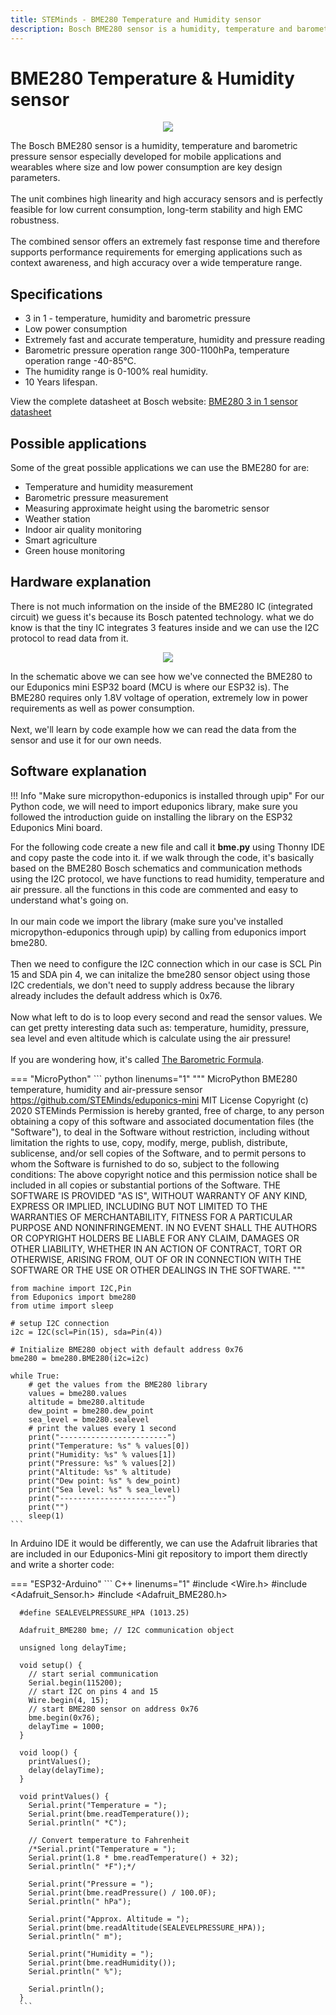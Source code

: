 ```yaml
---
title: STEMinds - BME280 Temperature and Humidity sensor
description: Bosch BME280 sensor is a humidity, temperature and barometric pressure sensor especially developed for mobile applications and wearables where size and low power consumption are key design parameters.
---
```


# BME280 Temperature & Humidity sensor

<p align="center">
  <img src="https://cdn.steminds.com/docs/kits/eduponics_mini/bme280.png">
</p>

The Bosch BME280 sensor is a humidity, temperature and barometric pressure sensor especially developed for mobile applications and wearables where size and low power consumption are key design parameters.
<br/><br/>
The unit combines high linearity and high accuracy sensors and is perfectly feasible for low current consumption, long-term stability and high EMC robustness.
<br/><br/>
The combined sensor offers an extremely fast response time and therefore supports performance requirements for emerging applications such as context awareness, and high accuracy over a wide temperature range.

## Specifications

* 3 in 1 - temperature, humidity and barometric pressure
* Low power consumption
* Extremely fast and accurate temperature, humidity and pressure reading
* Barometric pressure operation range 300-1100hPa, temperature operation range -40-85°C.
* The humidity range is 0-100% real humidity.
* 10 Years lifespan.

View the complete datasheet at Bosch website: [BME280 3 in 1 sensor datasheet](https://www.bosch-sensortec.com/media/boschsensortec/downloads/datasheets/bst-bme280-ds002.pdf)

## Possible applications

Some of the great possible applications we can use the BME280 for are:

* Temperature and humidity measurement
* Barometric pressure measurement
* Measuring approximate height using the barometric sensor
* Weather station
* Indoor air quality monitoring
* Smart agriculture
* Green house monitoring

## Hardware explanation

There is not much information on the inside of the BME280 IC (integrated circuit) we guess it's because its Bosch patented technology. what we do know is that the tiny IC integrates 3 features inside and we can use the I2C protocol to read data from it.

<p align="center">
  <img src="https://cdn.steminds.com/docs/kits/eduponics_mini/BME280_schematic.png">
</p>

In the schematic above we can see how we've connected the BME280 to our Eduponics mini ESP32 board (MCU is where our ESP32 is). The BME280 requires only 1.8V voltage of operation, extremely low in power requirements as well as power consumption.
<br/><br/>
Next, we'll learn by code example how we can read the data from the sensor and use it for our own needs.

## Software explanation

!!! Info "Make sure micropython-eduponics is installed through upip"
    For our Python code, we will need to import eduponics library, make sure you followed the introduction guide on installing the library on the ESP32 Eduponics Mini board.

For the following code create a new file and call it <b>bme.py</b> using Thonny IDE and copy paste the code into it. if we walk through the code, it's basically based on the BME280 Bosch schematics and communication methods using the I2C protocol, we have functions to read humidity, temperature and air pressure. all the functions in this code are commented and easy to understand what's going on.
<br/><br/>
In our main code we import the library (make sure you've installed micropython-eduponics through upip) by calling from eduponics import bme280.
<br/><br/>
Then we need to configure the I2C connection which in our case is SCL Pin 15 and SDA pin 4, we can initalize the bme280 sensor object using those I2C credentials, we don't need to supply address because the library already includes the default address which is 0x76.
<br/><br/>
Now what left to do is to loop every second and read the sensor values. We can get pretty interesting data such as: temperature, humidity, pressure, sea level and even altitude which is calculate using the air pressure!
<br/><br/>
If you are wondering how, it's called [The Barometric Formula](https://en.wikipedia.org/wiki/Barometric_formula).

=== "MicroPython"
    ``` python linenums="1"
    """
    MicroPython BME280 temperature, humidity and air-pressure sensor
    https://github.com/STEMinds/eduponics-mini
    MIT License
    Copyright (c) 2020 STEMinds
    Permission is hereby granted, free of charge, to any person obtaining a copy
    of this software and associated documentation files (the "Software"), to deal
    in the Software without restriction, including without limitation the rights
    to use, copy, modify, merge, publish, distribute, sublicense, and/or sell
    copies of the Software, and to permit persons to whom the Software is
    furnished to do so, subject to the following conditions:
    The above copyright notice and this permission notice shall be included in all
    copies or substantial portions of the Software.
    THE SOFTWARE IS PROVIDED "AS IS", WITHOUT WARRANTY OF ANY KIND, EXPRESS OR
    IMPLIED, INCLUDING BUT NOT LIMITED TO THE WARRANTIES OF MERCHANTABILITY,
    FITNESS FOR A PARTICULAR PURPOSE AND NONINFRINGEMENT. IN NO EVENT SHALL THE
    AUTHORS OR COPYRIGHT HOLDERS BE LIABLE FOR ANY CLAIM, DAMAGES OR OTHER
    LIABILITY, WHETHER IN AN ACTION OF CONTRACT, TORT OR OTHERWISE, ARISING FROM,
    OUT OF OR IN CONNECTION WITH THE SOFTWARE OR THE USE OR OTHER DEALINGS IN THE
    SOFTWARE.
    """

    from machine import I2C,Pin
    from Eduponics import bme280
    from utime import sleep

    # setup I2C connection
    i2c = I2C(scl=Pin(15), sda=Pin(4))

    # Initialize BME280 object with default address 0x76
    bme280 = bme280.BME280(i2c=i2c)

    while True:
        # get the values from the BME280 library
        values = bme280.values
        altitude = bme280.altitude
        dew_point = bme280.dew_point
        sea_level = bme280.sealevel
        # print the values every 1 second
        print("------------------------")
        print("Temperature: %s" % values[0])
        print("Humidity: %s" % values[1])
        print("Pressure: %s" % values[2])
        print("Altitude: %s" % altitude)
        print("Dew point: %s" % dew_point)
        print("Sea level: %s" % sea_level)
        print("------------------------")
        print("")
        sleep(1)
    ```

In Arduino IDE it would be differently, we can use the Adafruit libraries that are included in our Eduponics-Mini git repository to import them directly and write a shorter code:

=== "ESP32-Arduino"
      ``` C++ linenums="1"
      #include <Wire.h>
      #include <Adafruit_Sensor.h>
      #include <Adafruit_BME280.h>

      #define SEALEVELPRESSURE_HPA (1013.25)

      Adafruit_BME280 bme; // I2C communication object

      unsigned long delayTime;

      void setup() {
        // start serial communication
        Serial.begin(115200);
        // start I2C on pins 4 and 15
        Wire.begin(4, 15);
        // start BME280 sensor on address 0x76
        bme.begin(0x76);  
        delayTime = 1000;
      }

      void loop() {
        printValues();
        delay(delayTime);
      }

      void printValues() {
        Serial.print("Temperature = ");
        Serial.print(bme.readTemperature());
        Serial.println(" *C");

        // Convert temperature to Fahrenheit
        /*Serial.print("Temperature = ");
        Serial.print(1.8 * bme.readTemperature() + 32);
        Serial.println(" *F");*/

        Serial.print("Pressure = ");
        Serial.print(bme.readPressure() / 100.0F);
        Serial.println(" hPa");

        Serial.print("Approx. Altitude = ");
        Serial.print(bme.readAltitude(SEALEVELPRESSURE_HPA));
        Serial.println(" m");

        Serial.print("Humidity = ");
        Serial.print(bme.readHumidity());
        Serial.println(" %");

        Serial.println();
      }
      ```
